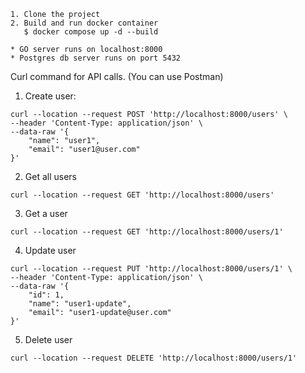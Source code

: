 ```
1. Clone the project
2. Build and run docker container
   $ docker compose up -d --build

* GO server runs on localhost:8000
* Postgres db server runs on port 5432
```

Curl command for API calls. (You can use Postman)
1. Create user: 
```
curl --location --request POST 'http://localhost:8000/users' \
--header 'Content-Type: application/json' \
--data-raw '{
    "name": "user1",
    "email": "user1@user.com"
}'
```
2. Get all users
```
curl --location --request GET 'http://localhost:8000/users'
```
3. Get a user
```
curl --location --request GET 'http://localhost:8000/users/1'
```
4. Update user
```
curl --location --request PUT 'http://localhost:8000/users/1' \
--header 'Content-Type: application/json' \
--data-raw '{
    "id": 1,
    "name": "user1-update",
    "email": "user1-update@user.com"
}'
```
5. Delete user
```
curl --location --request DELETE 'http://localhost:8000/users/1'
```

